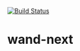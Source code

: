 [![Build Status](https://travis-ci.org/wmhb/wand-next.svg?branch=master)](https://travis-ci.org/wmhb/wand-next)
# wand-next
